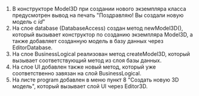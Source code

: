 1) В конструкторе Model3D при создании нового экземпляра класса предусмотрен вывод на печать "Поздравляю! Вы создали новую модель с *id*"
2) На слое database (DatabaseAccess) создан метод newModel3D(), который вызывает конструктор по созданию экземпляра Model3D, а также добавляет созданную модель в базу данных через EditorDatabase.
3)  На слое BusinessLogical реализован метод createModel3D, который вызывает соответствующий метод из слоя базы данных.
4)  На слое UI добавлен также новый метод, который уже соответственно завязан на слой BusinessLogical.
5) На листе program добавлен в меню пункт 8 "Создать новую 3D модель", который вызывает слой UI через Editor3D.